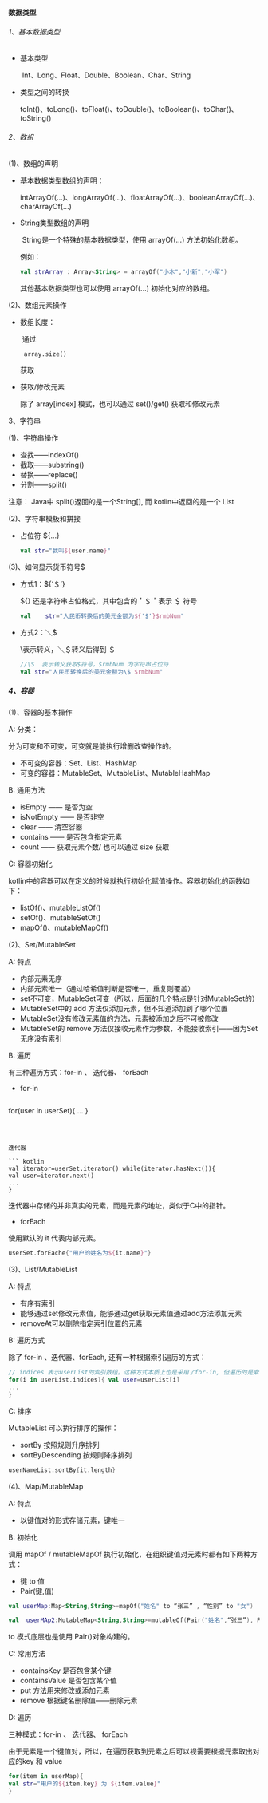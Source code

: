 #### 数据类型

###### 1、基本数据类型

- 基本类型

  ​	Int、Long、Float、Double、Boolean、Char、String

- 类型之间的转换

  ​	toInt()、toLong()、toFloat()、toDouble()、toBoolean()、toChar()、toString()

###### 2、数组

 (1)、数组的声明

- 基本数据类型数组的声明：

  ​	intArrayOf(...)、longArrayOf(...)、floatArrayOf(...)、booleanArrayOf(...)、charArrayOf(...)

- String类型数组的声明

  ​	String是一个特殊的基本数据类型，使用   arrayOf(...)   方法初始化数组。

  例如：

  ``` kotlin
  val strArray : Array<String> = arrayOf("小木","小新","小军")
  ```

  

  其他基本数据类型也可以使用  arrayOf(...) 初始化对应的数组。

(2)、数组元素操作

- 数组长度：

  ​	通过   

  ``` k
   array.size()
  ```

    获取

- 获取/修改元素

   除了  array[index]  模式，也可以通过 set()/get()  获取和修改元素

 

3、字符串

(1)、字符串操作

- 查找——indexOf()
- 截取——substring()
- 替换——replace()
- 分割——split()

注意： Java中 split()返回的是一个String[], 而 kotlin中返回的是一个 List

(2)、字符串模板和拼接

- 占位符 ${...}

    ``` kotlin
    val str="我叫${user.name}"
    ```

  

(3)、如何显示货币符号$

- 方式1：${‘＄’}

  ${}  还是字符串占位格式，其中包含的＇＄＇表示  ＄ 符号 

  ``` kotlin
  val    str="人民币转换后的美元金额为${'$'}$rmbNum"
  ```

  

- 方式2：＼$

  \表示转义，＼＄转义后得到  ＄

  ``` kotlin
  //\S  表示转义获取$符号，$rmbNum 为字符串占位符
  val str="人民币转换后的美元金额为\$ $rmbNum"
  ```

  

##### 4、容器

(1)、容器的基本操作

A: 分类：

分为可变和不可变，可变就是能执行增删改查操作的。

 

- 不可变的容器：Set、List、HashMap
- 可变的容器：MutableSet、MutableList、MutableHashMap

B: 通用方法

- isEmpty —— 是否为空
- isNotEmpty —— 是否非空 
- clear —— 清空容器
- contains  —— 是否包含指定元素
- count —— 获取元素个数/ 也可以通过 size 获取

 

C: 容器初始化

kotlin中的容器可以在定义的时候就执行初始化赋值操作。容器初始化的函数如下：

- listOf()、mutableListOf()
- setOf()、mutableSetOf()
- mapOf()、mutableMapOf()

 

(2)、Set/MutableSet

 

A: 特点

- 内部元素无序
- 内部元素唯一（通过哈希值判断是否唯一，重复则覆盖）
- set不可变，MutableSet可变（所以，后面的几个特点是针对MutableSet的）
- MutableSet中的  add  方法仅添加元素，但不知道添加到了哪个位置
- MutableSet没有修改元素值的方法，元素被添加之后不可被修改
- MutableSet的  remove  方法仅接收元素作为参数，不能接收索引——因为Set无序没有索引

 

B: 遍历

有三种遍历方式：for-in 、 迭代器、  forEach

 

- for-in

  ``` kotlin
for(user in userSet){
...
}

  ```

 

迭代器

 ``` kotlin
val iterator=userSet.iterator() while(iterator.hasNext()){
val user=iterator.next()
...
}

 ```

 

迭代器中存储的并非真实的元素，而是元素的地址，类似于C中的指针。

 

- forEach

使用默认的 it 代表内部元素。

 ``` kotlin
userSet.forEache{"用户的姓名为${it.name}"}
 ```

 

(3)、List/MutableList

A: 特点

- 有序有索引
- 能够通过set修改元素值，能够通过get获取元素值通过add方法添加元素
- removeAt可以删除指定索引位置的元素

 

B: 遍历方式

除了  for-in  、迭代器、forEach, 还有一种根据索引遍历的方式：

 ``` kotlin
// indices 表示userList的索引数组。这种方式本质上也是采用了for-in, 但遍历的是索引
for(i in userList.indices){ val user=userList[i]
...
}
 ```



C: 排序

MutableList  可以执行排序的操作：

 

- sortBy 按照规则升序排列
- sortByDescending 按规则降序排列

``` kotlin
userNameList.sortBy{it.length}
```



(4)、Map/MutableMap

A: 特点

- 以键值对的形式存储元素，键唯一

B: 初始化

调用  mapOf  /  mutableMapOf 执行初始化，在组织键值对元素时都有如下两种方式：

 

- 键 to 值
- Pair(键,值)

 ``` kotlin
val userMap:Map<String,String>=mapOf("姓名" to “张三” , “性别” to "女")

val  userMAp2:MutableMap<String,String>=mutableOf(Pair("姓名",“张三”), Pair("性别",“女"))

 ```

to  模式底层也是使用 Pair()对象构建的。



C: 常用方法

- containsKey 是否包含某个键
- containsValue 是否包含某个值
- put  方法用来修改或添加元素
- remove 根据键名删除值——删除元素

 

D: 遍历

三种模式：for-in 、 迭代器、 forEach

由于元素是一个键值对，所以，在遍历获取到元素之后可以视需要根据元素取出对应的key   和  value

``` kotlin
for(item in userMap){
val str="用户的${item.key} 为 ${item.value}"
}
```

